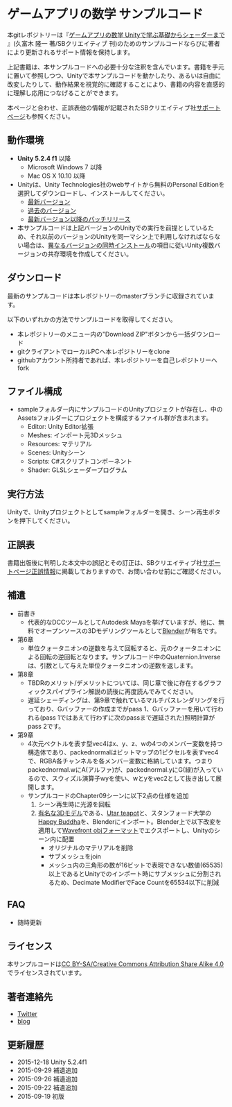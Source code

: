 ﻿# ゲームアプリの数学 サンプルコード

本gitレポジトリーは『[ゲームアプリの数学 Unityで学ぶ基礎からシェーダーまで](http://amzn.to/1UR7vmm) 』(久富木 隆一 著/SBクリエイティブ 刊)のためのサンプルコードならびに著者により更新されるサポート情報を保持します。

上記書籍は、本サンプルコードへの必要十分な注釈を含んでいます。書籍を手元に置いて参照しつつ、Unityで本サンプルコードを動かしたり、あるいは自由に改変したりして、動作結果を視覚的に確認することにより、書籍の内容を直感的に理解し応用につなげることができます。

本ページと合わせ、正誤表他の情報が記載されたSBクリエイティブ社[サポートページ](http://www.sbcr.jp/products/4797384260.html)も参照ください。

## 動作環境

* **Unity 5.2.4 f1** 以降
	- Microsoft Windows 7 以降
	- Mac OS X 10.10 以降
* Unityは、Unity Technologies社のwebサイトから無料のPersonal Editionを選択してダウンロードし、インストールしてください。
	- [最新バージョン](https://unity3d.com/jp/get-unity/download)
	- [過去のバージョン](https://unity3d.com/jp/get-unity/download/archive)
	- [最新バージョン以降のパッチリリース](https://unity3d.com/jp/unity/qa/patch-releases)
* 本サンプルコードは上記バージョンのUnityでの実行を前提としているため、それ以前のバージョンのUnityを同一マシン上で利用しなければならない場合は、[異なるバージョンの同時インストール](http://docs.unity3d.com/ja/current/Manual/InstallingUnity.html)の項目に従いUnity複数バージョンの共存環境を作成してください。

## ダウンロード

最新のサンプルコードは本レポジトリーのmasterブランチに収録されています。

以下のいずれかの方法でサンプルコードを取得してください。

* 本レポジトリーのメニュー内の"Download ZIP"ボタンから一括ダウンロード
* gitクライアントでローカルPCへ本レポジトリーをclone
* githubアカウント所持者であれば、本レポジトリーを自己レポジトリーへfork

## ファイル構成

* sampleフォルダー内にサンプルコードのUnityプロジェクトが存在し、中のAssetsフォルダーにプロジェクトを構成するファイル群が含まれます。
	- Editor: Unity Editor拡張
	- Meshes: インポート元3Dメッシュ
	- Resources: マテリアル
	- Scenes: Unityシーン
	- Scripts: C#スクリプトコンポーネント
	- Shader: GLSLシェーダープログラム

## 実行方法

Unityで、Unityプロジェクトとしてsampleフォルダーを開き、シーン再生ボタンを押下してください。

## 正誤表

書籍出版後に判明した本文中の誤記とその訂正は、SBクリエイティブ社[サポートページ正誤情報](http://www.sbcr.jp/support/12645.html)に掲載しておりますので、お問い合わせ前にご確認ください。

## 補遺

* 前書き
	- 代表的なDCCツールとしてAutodesk Mayaを挙げていますが、他に、無料でオープンソースの3Dモデリングツールとして[Blender](https://www.blender.org/)が有名です。
* 第6章
	- 単位クォータニオンの逆数を与えて回転すると、元のクォータニオンによる回転の逆回転となります。サンプルコード中のQuaternion.Inverseは、引数として与えた単位クォータニオンの逆数を返します。
* 第8章
	- TBDRのメリット/デメリットについては、同じ章で後に存在するグラフィックスパイプライン解説の読後に再度読んでみてください。
	- 遅延シェーディングは、第9章で触れているマルチパスレンダリングを行っており、Gバッファーの作成までがpass 1、Gバッファーを用いて行われる(pass 1ではあえて行わずに次のpassまで遅延された)照明計算がpass 2です。
* 第9章
	- 4次元ベクトルを表す型vec4はx、y、z、wの4つのメンバー変数を持つ構造体であり、packednormalはビットマップの1ピクセルを表すvec4で、RGBA各チャンネルを各メンバー変数に格納しています。つまりpackednormal.wにA(アルファ)が、packednormal.yにG(緑)が入っているので、スウィズル演算子wyを使い、wとyをvec2として抜き出して展開します。
	- サンプルコードのChapter09シーンに以下2点の仕様を追加
		1. シーン再生時に光源を回転
		1. [有名な3Dモデル](https://en.wikipedia.org/wiki/List_of_common_3D_test_models)である、[Utar teapot](https://ja.wikipedia.org/wiki/Utah_teapot)と、スタンフォード大学の[Happy Buddha](http://graphics.stanford.edu/data/3Dscanrep/)を、Blenderにインポート。Blender上で以下改変を適用して[Wavefront objフォーマット](https://en.wikipedia.org/wiki/Wavefront_.obj_file)でエクスポートし、Unityのシーン内に配置
			- オリジナルのマテリアルを削除
			- サブメッシュをjoin
			- メッシュ内の三角形の数が16ビットで表現できない数値(65535)以上であるとUnityでのインポート時にサブメッシュに分割されるため、Decimate ModifierでFace Countを65534以下に削減

## FAQ

* 随時更新

## ライセンス

本サンプルコードは[CC BY-SA/Creative Commons Attribution Share Alike 4.0](https://creativecommons.org/licenses/by-sa/4.0/deed.ja)でライセンスされています。

## 著者連絡先

* [Twitter](https://twitter.com/ryukbk)
* [blog](http://ryukbk.blogspot.jp/)

## 更新履歴

* 2015-12-18 Unity 5.2.4f1
* 2015-09-29 補遺追加
* 2015-09-26 補遺追加
* 2015-09-22 補遺追加
* 2015-09-19 初版



